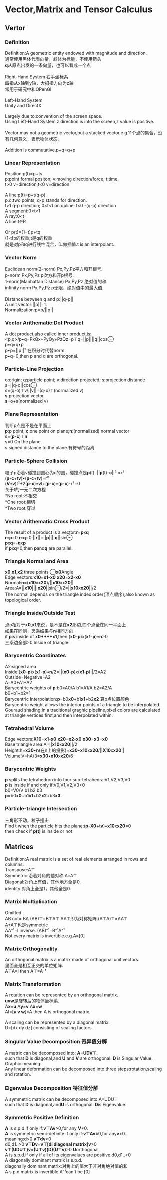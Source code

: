# Vector,Matrix and Tensor Calculus
## Vertor
### Definition
Definition:A geometric entity endowed  with magnitude and direction.<br>
通常使用黑体代表向量，斜体为标量，不使用箭头<br>
**q**从原点出发的一条向量，也可以看成一个点<br>
<br>
Right-Hand System 右手坐标系<br>
四指从x轴到y轴，大拇指方向为z轴<br>
常用于研究中和OPenGl<br>
<br>
Left-Hand System<br>
Unity and DirectX<br>
<br>
Largely due to:convention of the screen space.<br>
Using Left-Hand System z direction is into the screen,z value is positive.<br>
<br>
Vector may not a geometric vector,but a stacked vector.e.g.11个点的集合，没有几何意义，表示物体状态.<br>
<br>
Addition is commutative.p+q=q+p<br>
### Linear Representation
Position:p(t)=p+tv<br>
p:point formal positon; v:moving direction/force; t:time.<br>
t>0 v+direction;t<0 v=direction<br>
<br>
A line:p(t)=p+t(q-p).<br>
p.q:two points; q-p stands for direction.<br>
t>1 q-p direction; 0<t<1 on qpline; t<0 -(q-p) direction<br>
A segment:0<t<1<br>
A ray:0<t<br>
A line:t∈R<br>
<br>
Or p(t)=(1=t)p+tq<br>
(1-t)p的权重;t是q的权重<br>
就是对p和q进行线性混合，叫做插值.t is an interpolant.<br>
### Vector Norm
Euclidean norm(2-norm) Px,Py,Pz平方和开根号.<br>
p-norm Px,Py,Pz p次方和开p根号.<br>
1-norm(Manhattan Distance) Px,Py,Pz 绝对值的和.<br>
infinity norm Px,Py,Pz p无限，绝对值中的最大值.<br>
<br>
Distance between q and p:||q-p||<br>
A unit vector:||p||=1.<br>
Normalization:p=p/||p||<br>
### Vector Arithematic:Dot Product
A dot product,also called inner product,is:<br>
<p,q>/p•q=PxQx+PyQy+PzQz=p⊤q=||p||||q||cos⊖<br>
p•q=q•p<br>
p•p=||p||² 在积分时代替norm.<br>
p•q=0,then p and q are orthogonal.<br>
### Particle-Line Projection
o:origin; q:particle point; v:direction projected; s:projection distance<br>
s=||q-o||cos⊖<br>
s=(q-o)⊤v/||v||=(q-o)⊤(normalized v)<br>
**s**:projection vector <br> 
**s**=o+s(normalized v)<br>
### Plane Representation
判断p点是不是在平面上<br>
**p**:p point; **c**:one point on plane;**n**:(normalized) normal vector<br>
s=(**p**-**c**)⊤**n**<br>
s=0 On the plane<br>
s:signed distance to the plane.有符号的距离<br>
### Particle-Sphere Collision
粒子p沿着v碰撞到圆心为c的圆，碰撞点是**p**(t).<bt>
||**p**(t)-**c**||² =r² <br>
(**p**-**c**+t**v**)•(**p**-**c**+t**v**)=r²<br>
(**V**•**v**)t²+2(**p**-**c**)•**v**t+(**p**-**c**)•(**p**-**c**)-r²=0<br>
关于t的一元二次方程<br>
*No root:不相交<br>
*One root:相切<br>
*Two root:穿过<br>
### Vector Arithematic:Cross Product
The result of a product is a vector:**r**=**p**x**q**<br>
**r**•**p**=0 **r**•**q**=0 ||**r**||=||**p**||||**q**||sin⊖<br>
**p**x**q**=-**q**x**p**<br>
if **p**x**q**=0,then **p**and**q** are parallel.<br>
### Triangle Normal and Area
**x0**,**x1**,**x2** three points ⊖**x0**Angle<br>
Edge vectors:**x10**=**x1**-**x0** **x20**=**x2**-**x0**<br>
Normal:**n**=(**x10**x**x20**)/||**x10**x**x20**||<br>
Area:A=||**x10**||||**x20**||sin⊖/2=||**x10**x**x20**||/2<br>
The normal depends on the triangle index order(顶点顺序),also known as topological order.<br>
### Triangle Inside/Outside Test
点p相对于**x0**,**x1**来说，是不是在**x2**那边,四个点全在同一平面上<br>
如果在同侧，叉乘结果与**n**相同方向<br>
if **p**is inside of **x0****x1**,then:(**x0**-**p**)x(**x1**-**p**)•**n**>0<br>
三条边全部>0,Inside of triangle<br>
### Barycentric Coordinates
A2:signed area<br>
Inside:(**x0**-**p**)x(**x1**-**p**)•**n**/2=||(**x0**-**p**)x(**x1**-**p**)||/2=A2<br>
Outside=Negative=A2<br>
A=A0+A1+A2<br>
Barycentric weights of **p**:b0=A0/A b1=A1/A b2=A2/A<br>
b0+b1+b2=1<br>
Barycentric Interpolation:**p**=b0**x0**+b1**x1**+b2**x2**
算p点位置颜色<br>
Barycentric weight allows the interior points of a triangle to be interpolated.<br>
Gouraud shading:In a traditional graghic pipeline,pixel colors are calculated at triangle vertices first,and then interpolated within.<br>
### Tetrahedral Volume
Edge vectors:**X10**=**x1**-**x0** **x20**=**x2**-**x0** **x30**=**x3**=**x0**<br>
Base triangle area:A=||**x10**x**x20**||/2<br>
Height:h=**x30**•**n**(在n上的投影)=**x30**•**x10**x**x20**/||**X10**x**x20**||<br>
Volume:V=hA/3=**x30**•**x10**x**x20**/6<br>
### Barycentric Weights
**p** splits the tetrahedron into four sub-tetrahedra:V1,V2,V3,V0<br>
**p** is inside if and only if:V0,V1,V2,V3>0<br>
b0=V0/V b1 b2 b3<br>
**p**=b0**x0**+b1**x1**+b2**x2**+b3**x3**<br>
### Particle-triangle Intersection
三角形不动，粒子撞击<br>
Find t when the particle hits the plane:(**p**-**X0**+t**v**)•**x10**x**x20**=0<br>
then check if **p(t)** is inside or not
## Matrices
Definition:A real matrix is a set of real elements arranged in rows and columns.<br>
Transpose:A⊤<br>
Symmetric:沿着对角的轴对称 A=A⊤<br>
Diagonal:对角上有值，其他地方全是0.<br>
identity:对角上全是1，其他全是0.<br>
### Matrix:Multiplication
Omitted<br>
AB not= BA  (AB)⊤=B⊤A⊤ AA⊤即为对称矩阵.(A⊤A)⊤=AA⊤<br>
A+A⊤也是symmetric<br>
AA⁻¹=I inverse. (AB)⁻¹=B⁻¹A⁻¹<br>
Not every matrix is invertible.e.g.A=[0]<br>
### Matrix:Orthogonality
An orthogonal matrix is a matrix made of orthogonal unit vectors.<br>
里面全是相互正交的单位矩阵.<br>
A⊤A=I then A⊤=A⁻¹<br>
### Matrix Transformation
A rotation can be represented by an orthogonal matrix.<br>
**uvw**是旋转后的物体坐标系.<br>
A**x**=**u** A**y**=**v** A**x**=**w**<br>
AI=[**u v w**]=A then A is orthogonal matrix.<br>
<br>
A scaling can be represented by a diagonal matrix.<br>
D=[dx dy dz] consisting of scaling factors.<br>
### Singular Value Decomposition 奇异值分解
A matrix can be decomposed into: **A**=**UDV**⊤.<br>
such that **D** is diagonal,and **U** and **V** are orthogonal. **D** is Singular Value.<br>
Graphic meaning:<br>
Any linear deformation can be decomposed into three steps:rotation,scaling and rotation.<br>
### Eigenvalue Decomposition 特征值分解
A symmetric matrix can be decomposed into:A=UDU⊤<br>
such that **D** is diagonal,and**U** is orthogonal. **D**is Eigenvalue.<br>
### Symmetric Positive Definition
**A** is s.p.d.if only if:**v⊤Av**>0,for any **V**≠0.<br>
**A** is symmetric semi-definite if only if:**v⊤Av**≥0,for any**v**≠0.<br>
meaning:d>0 **v⊤dv**>0<br>
d0,d1..>0 **v⊤Dv**=**v⊤[di diagonal matrix]v**>0<br>
**v⊤(UDU⊤)v**=**(U⊤v)(D)(U⊤v)**>0 **U**orthogonal.<br>
A is s.p.d.if only if all of its eigenvalues are positive.d0,d1..>0<br>
A diagonally dominant matrix is s.p.d.<br>
diagonally dominant matrix:对角上的值大于非对角绝对值的和<br>
A s.p.d matrix is invertible.A⁻¹can't be [0]<br>













